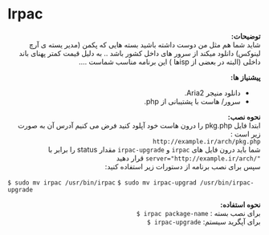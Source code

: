 # Irpac
<p align="right" dir="rtl"><strong>توضیحات:</strong><br />
شاید شما هم مثل من دوست داشته باشید بسته هایی که پکمن (مدیر یسته ی آرچ لینوکس) دانلود میکند از سرور های داخل کشور باشد .. به دلیل قیمت کمتر پهنای باند داخلی (البته در بعضی از ispها ) این برنامه مناسب شماست ....
</p>
<p dir="rtl" align="right"><strong>پیشنیاز ها:</strong><br />
<ul dir="rtl">
<li>دانلود منیجر Aria2.</li>
<li>سرور/ هاست با پشتیبانی از php.</li>
</ul>
</p>
<p dir="rtl" align="right"><strong>نحوه نصب:</strong><br />
ابتدا فایل pkg.php  را درون هاست خود آپلود کنید فرض می کنیم آدرس آن به صورت زیر است :
<br />
<code>http://example.ir/arch/pkg.php</code><br />
شما باید درون فایل های 
<code>irpac</code> و <code>irpac-upgrade</code>
مقدار status را برابر با 
<code dir="ltr">server="http://example.ir/arch/"</code>
قرار دهید
<br />
سپس برای نصب برنامه از دستورات زیر استفاده کنید:<br />
<div align=left><code dir="ltr">$ sudo mv irpac /usr/bin/irpac</code>
<code dir="ltr">$ sudo mv irpac-upgrad /usr/bin/irpac-upgrade</code>
</div>
<p dir="rtl" align="right"><strong>نحوه استفاده:</strong><br />
برای نصب بسته :
<code dir="ltr">$ irpac package-name</code>
<br />
برای آپگرید سیستم:
<code dir="ltr">$ irpac-upgrade</code>
</p>
